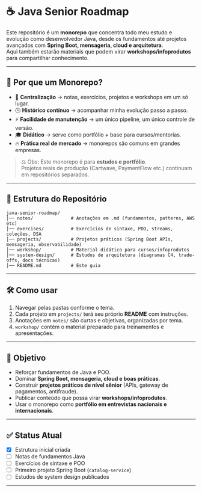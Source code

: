 # ☕ Java Senior Roadmap

Este repositório é um **monorepo** que concentra todo meu estudo e evolução como desenvolvedor Java, desde os fundamentos até projetos avançados com **Spring Boot, mensageria, cloud e arquitetura**.  
Aqui também estarão materiais que podem virar **workshops/infoprodutos** para compartilhar conhecimento.

---

## 🚀 Por que um Monorepo?
- 📂 **Centralização** → notas, exercícios, projetos e workshops em um só lugar.  
- 🕓 **Histórico contínuo** → acompanhar minha evolução passo a passo.  
- ⚡ **Facilidade de manutenção** → um único pipeline, um único controle de versão.  
- 🎓 **Didático** → serve como portfólio + base para cursos/mentorias.  
- 🔥 **Prática real de mercado** → monorepos são comuns em grandes empresas.

> ⚖️ Obs: Este monorepo é para **estudos e portfólio**.  
> Projetos reais de produção (Cartwave, PaymentFlow etc.) continuam em repositórios separados.

---

## 📂 Estrutura do Repositório
```
java-senior-roadmap/
│── notes/              # Anotações em .md (fundamentos, patterns, AWS etc)
│── exercises/          # Exercícios de sintaxe, POO, streams, coleções, DSA
│── projects/           # Projetos práticos (Spring Boot APIs, mensageria, observabilidade)
│── workshop/           # Material didático para cursos/infoprodutos
│── system-design/      # Estudos de arquitetura (diagramas C4, trade-offs, docs técnicas)
│── README.md           # Este guia
```

---

## 🛠️ Como usar
1. Navegar pelas pastas conforme o tema.  
2. Cada projeto em `projects/` terá seu próprio **README** com instruções.  
3. Anotações em `notes/` são curtas e objetivas, organizadas por tema.  
4. `workshop/` contém o material preparado para treinamentos e apresentações.  

---

## 🎯 Objetivo
- Reforçar fundamentos de Java e POO.  
- Dominar **Spring Boot, mensageria, cloud e boas práticas**.  
- Construir **projetos práticos de nível sênior** (APIs, gateway de pagamentos, antifraude).  
- Publicar conteúdo que possa virar **workshops/infoprodutos**.  
- Usar o monorepo como **portfólio em entrevistas nacionais e internacionais**.

---

## ✅ Status Atual
- [x] Estrutura inicial criada  
- [ ] Notas de fundamentos Java  
- [ ] Exercícios de sintaxe e POO  
- [ ] Primeiro projeto Spring Boot (`catalog-service`)  
- [ ] Estudos de system design publicados  

---

